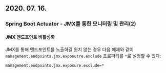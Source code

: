 ## 2020. 07. 16.

### Spring Boot Actuator - JMX를 통한 모니터링 및 관리(2)

#### JMX 엔드포인트 비활성화

JMX를 통해 엔드포인트를 노출하길 원치 않는 경우 다음 예제와 같이 `management.endpoints.jmx.exposutre.exclude` 프로퍼티를 `*`로 설정할 수 있다:

```properties
management.endpoints.jmx.exposure.exclude=*
```

